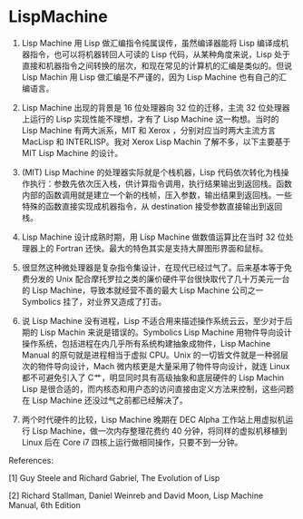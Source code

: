 # LispMachine

1. Lisp Machine 用 Lisp 做汇编指令纯属误传，虽然编译器能将 Lisp 编译成机器指令，也可以将机器转回人可读的 Lisp 代码，从某种角度来说，Lisp 处于直接和机器指令之间转换的层次，和现在常见的计算机的汇编是类似的。但说 Lisp Machin 用 Lisp 做汇编是不严谨的，因为 Lisp Machine 也有自己的汇编语言。

2. Lisp Machine 出现的背景是 16 位处理器向 32 位的迁移，主流 32 位处理器上运行的 Lisp 实现性能不理想，才有了 Lisp Machine 这一构想。当时的 Lisp Machine 有两大派系，MIT 和 Xerox ，分别对应当时两大主流方言 MacLisp 和 INTERLISP。我对 Xerox Lisp Machin 了解不多，以下主要基于 MIT Lisp Machine 的设计。

3. (MIT) Lisp Machine 的处理器实际就是个栈机器，Lisp 代码依次转化为栈操作执行：参数先依次压入栈，供计算指令调用，执行结果输出到返回栈。函数内部的函数调用就是建立一个新的栈帧，压入参数，输出结果到返回栈。一些特殊的函数直接实现成机器指令，从 destination 接受参数直接输出到返回栈。

4. Lisp Machine 设计成熟时期，用 Lisp Machine 做数值运算比在当时 32 位处理器上的 Fortran 还快。最大的特色其实是支持大屏图形界面和鼠标。

5. 很显然这种微处理器是复杂指令集设计，在现代已经过气了。后来基本等于免费分发的 Unix 配合摩托罗拉之类的廉价硬件平台很快取代了几十万美元一台的 Lisp Machine，导致本就经营不善的最大 Lisp Machine 公司之一 Symbolics 挂了，对业界又造成了打击。

6. 说 Lisp Machine 没有进程，Lisp 不适合用来描述操作系统云云，至少对于后期的 Lisp Machin 来说是错误的。Symbolics Lisp Machine 用物件导向设计操作系统，包括进程在内几乎所有系统构建抽象成物件，Lisp Machine Manual 的原句就是进程相当于虚拟 CPU。Unix 的一切皆文件就是一种弱层次的物件导向设计，Mach 微内核更是大量采用了物件导向设计，就连 Linux 都不可避免引入了 C艹，明显同时具有高级抽象和底层硬件的 Lisp Machin Lisp 是很合适的，而内核态和用户态的访问直接由定义方法来控制，这些问题在 Lisp Machine 还没过气之前都已经解决了。

7. 两个时代硬件的比较，Lisp Machine 晚期在 DEC Alpha 工作站上用虚拟机运行 Lisp Machine，做一次内存整理花费约 40 分钟，将同样的虚拟机移植到 Linux 后在 Core i7 四核上运行做相同操作，只要不到一分钟。

References:

[1] Guy Steele and Richard Gabriel, The Evolution of Lisp

[2] Richard Stallman, Daniel Weinreb and David Moon, Lisp Machine Manual, 6th Edition

